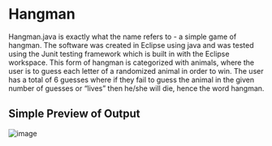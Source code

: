 # Hangman
Hangman.java is exactly what the name refers to - a simple game of hangman. The software was created in Eclipse using java and was tested using the Junit testing framework which is built in with the Eclipse workspace. This form of hangman is categorized with animals, where the user is to guess each letter of a randomized animal in order to win. The user has a total of 6 guesses where if they fail to guess the animal in the given number of guesses or “lives” then he/she will die, hence the word hangman.

## Simple Preview of Output
![image](https://user-images.githubusercontent.com/71851213/155869703-67fde3e2-8dfb-4da0-a9f3-ff2cd0d55319.png)
